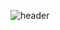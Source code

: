 ![header](https://capsule-render.vercel.app/api?type=waving&height=280&color=F6F4F4&text=welcome👋🏻&fontColor=666262&fontSize=75&fontAlign=52&fontAlignY=38&desc=Minyeong%20Github%20Profile&descSize=23&descAlign=49&descAlignY=53&animation=fadeIn)
